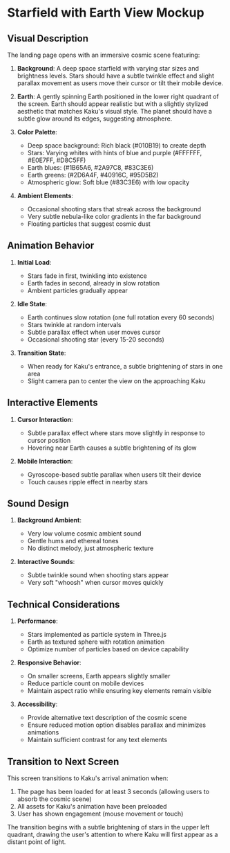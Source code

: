 # Starfield with Earth View Mockup

## Visual Description

The landing page opens with an immersive cosmic scene featuring:

1. **Background**: A deep space starfield with varying star sizes and brightness levels. Stars should have a subtle twinkle effect and slight parallax movement as users move their cursor or tilt their mobile device.

2. **Earth**: A gently spinning Earth positioned in the lower right quadrant of the screen. Earth should appear realistic but with a slightly stylized aesthetic that matches Kaku's visual style. The planet should have a subtle glow around its edges, suggesting atmosphere.

3. **Color Palette**:
   - Deep space background: Rich black (#010B19) to create depth
   - Stars: Varying whites with hints of blue and purple (#FFFFFF, #E0E7FF, #D8C5FF)
   - Earth blues: (#1B65A6, #2A97C8, #83C3E6)
   - Earth greens: (#2D6A4F, #40916C, #95D5B2)
   - Atmospheric glow: Soft blue (#83C3E6) with low opacity

4. **Ambient Elements**:
   - Occasional shooting stars that streak across the background
   - Very subtle nebula-like color gradients in the far background
   - Floating particles that suggest cosmic dust

## Animation Behavior

1. **Initial Load**:
   - Stars fade in first, twinkling into existence
   - Earth fades in second, already in slow rotation
   - Ambient particles gradually appear

2. **Idle State**:
   - Earth continues slow rotation (one full rotation every 60 seconds)
   - Stars twinkle at random intervals
   - Subtle parallax effect when user moves cursor
   - Occasional shooting star (every 15-20 seconds)

3. **Transition State**:
   - When ready for Kaku's entrance, a subtle brightening of stars in one area
   - Slight camera pan to center the view on the approaching Kaku

## Interactive Elements

1. **Cursor Interaction**:
   - Subtle parallax effect where stars move slightly in response to cursor position
   - Hovering near Earth causes a subtle brightening of its glow

2. **Mobile Interaction**:
   - Gyroscope-based subtle parallax when users tilt their device
   - Touch causes ripple effect in nearby stars

## Sound Design

1. **Background Ambient**:
   - Very low volume cosmic ambient sound
   - Gentle hums and ethereal tones
   - No distinct melody, just atmospheric texture

2. **Interactive Sounds**:
   - Subtle twinkle sound when shooting stars appear
   - Very soft "whoosh" when cursor moves quickly

## Technical Considerations

1. **Performance**:
   - Stars implemented as particle system in Three.js
   - Earth as textured sphere with rotation animation
   - Optimize number of particles based on device capability

2. **Responsive Behavior**:
   - On smaller screens, Earth appears slightly smaller
   - Reduce particle count on mobile devices
   - Maintain aspect ratio while ensuring key elements remain visible

3. **Accessibility**:
   - Provide alternative text description of the cosmic scene
   - Ensure reduced motion option disables parallax and minimizes animations
   - Maintain sufficient contrast for any text elements

## Transition to Next Screen

This screen transitions to Kaku's arrival animation when:
1. The page has been loaded for at least 3 seconds (allowing users to absorb the cosmic scene)
2. All assets for Kaku's animation have been preloaded
3. User has shown engagement (mouse movement or touch)

The transition begins with a subtle brightening of stars in the upper left quadrant, drawing the user's attention to where Kaku will first appear as a distant point of light.
